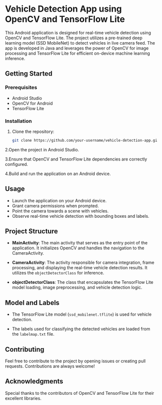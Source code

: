 # Vehicle Detection App using OpenCV and TensorFlow Lite

This Android application is designed for real-time vehicle detection using OpenCV and TensorFlow Lite. The project utilizes a pre-trained deep learning model (SSD MobileNet) to detect vehicles in live camera feed. The app is developed in Java and leverages the power of OpenCV for image processing and TensorFlow Lite for efficient on-device machine learning inference.

## Getting Started

### Prerequisites

- Android Studio
- OpenCV for Android
- TensorFlow Lite

### Installation

1. Clone the repository:
   ```bash
   git clone https://github.com/your-username/vehicle-detection-app.git
   
2.Open the project in Android Studio.

3.Ensure that OpenCV and TensorFlow Lite dependencies are correctly configured.

4.Build and run the application on an Android device.

## Usage

- Launch the application on your Android device.
- Grant camera permissions when prompted.
- Point the camera towards a scene with vehicles.
- Observe real-time vehicle detection with bounding boxes and labels.

## Project Structure

- **MainActivity**: The main activity that serves as the entry point of the application. It initializes OpenCV and handles the navigation to the CameraActivity.

- **CameraActivity**: The activity responsible for camera integration, frame processing, and displaying the real-time vehicle detection results. It utilizes the `objectDetectorClass` for inference.

- **objectDetectorClass**: The class that encapsulates the TensorFlow Lite model loading, image preprocessing, and vehicle detection logic.

## Model and Labels

- The TensorFlow Lite model (`ssd_mobilenet.tflite`) is used for vehicle detection.

- The labels used for classifying the detected vehicles are loaded from the `labelmap.txt` file.

## Contributing

Feel free to contribute to the project by opening issues or creating pull requests. Contributions are always welcome!

## Acknowledgments

Special thanks to the contributors of OpenCV and TensorFlow Lite for their excellent libraries.

